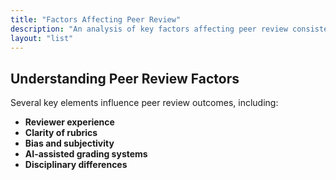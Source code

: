 ```yaml
---
title: "Factors Affecting Peer Review"
description: "An analysis of key factors affecting peer review consistency."
layout: "list"
---
```


## Understanding Peer Review Factors
Several key elements influence peer review outcomes, including:
- **Reviewer experience**
- **Clarity of rubrics**
- **Bias and subjectivity**
- **AI-assisted grading systems**
- **Disciplinary differences**
